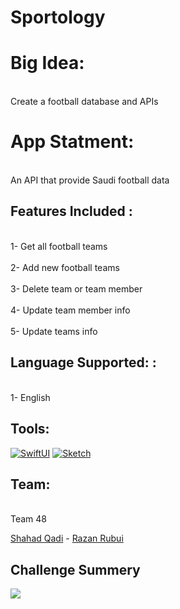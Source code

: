 # Sportology

<h1>Big Idea:</h1>  

<br>Create a football database and APIs</br>

<h1> App Statment:  </h1>

<br>An API that provide Saudi football data </br>

<h2>Features Included :</h2>

<br>1- Get all football teams </br>
<br>2- Add new football teams </br>
<br>3- Delete team or team member</br>
<br>4- Update team member info</br>
<br>5- Update teams info</br>


<h2>Language Supported: :</h2>

<br>1- English</br>


<h2>Tools:</h2>

[![SwiftUI][SwiftUI-img]][SwiftUI-url] [![Sketch][Sketch-img]][Sketch-url]


<h2>Team:</h2>

<br>Team 48</br>

<a href="https://www.linkedin.com/in/shahahd-qadi/">Shahad Qadi</a> - <a href="https://www.linkedin.com/in/razan-rubui-4a6228152/
">Razan Rubui</a>


<h2> Challenge Summery </h2>
 <img align="left" src="ReadMed-Challenge-Summery.png"> 


<!-- MARKDOWN LINKS & IMAGES -->
<!-- https://www.markdownguide.org/basic-syntax/#reference-style-links -->
[SwiftUI-img]: https://img.shields.io/badge/-SwiftUI-blue
[SwiftUI-url]: https://developer.apple.com/xcode/swiftui/
[Sketch-img]: https://img.shields.io/badge/-Sketch-yellow
[Sketch-url]: https://www.sketch.com!

[vapor-img]: [vapor](https://user-images.githubusercontent.com/90218972/226825126-db30da2b-15b6-46ad-98f2-812cd4a8c75d.jpeg)
[vapor-url]: https://vapor.codes

